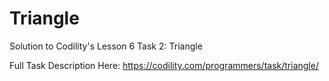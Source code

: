 # Triangle
Solution to Codility's Lesson 6 Task 2: Triangle

Full Task Description Here: https://codility.com/programmers/task/triangle/
